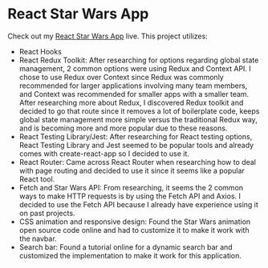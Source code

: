# React Star Wars App
Check out my [React Star Wars App](https://rbmanez.github.io/star-wars/) live.
This project utilizes:
- React Hooks
- React Redux Toolkit: After researching for options regarding global state management, 2 common options were using Redux and Context API. I chose to use Redux over Context since Redux was commonly recommended for larger applications involving many team members, and Context was recommended for smaller apps with a smaller team. After researching more about Redux, I discovered Redux toolkit and decided to go that route since it removes a lot of boilerplate code, keeps global state management more simple versus the traditional Redux way, and is becoming more and more popular due to these reasons.
- React Testing Library/Jest: After researching for React testing options, React Testing Library and Jest seemed to be popular tools and already comes with create-react-app so I decided to use it.
- React Router: Came across React Router when researching how to deal with page routing and decided to use it since it seems like a popular React tool.
- Fetch and Star Wars API: From researching, it seems the 2 common ways to make HTTP requests is by using the Fetch API and Axios. I decided to use the Fetch API because I already have experience using it on past projects.
- CSS animation and responsive design: Found the Star Wars animation open source code online and had to customize it to make it work with the navbar.
- Search bar: Found a tutorial online for a dynamic search bar and customized the implementation to make it work for this application.